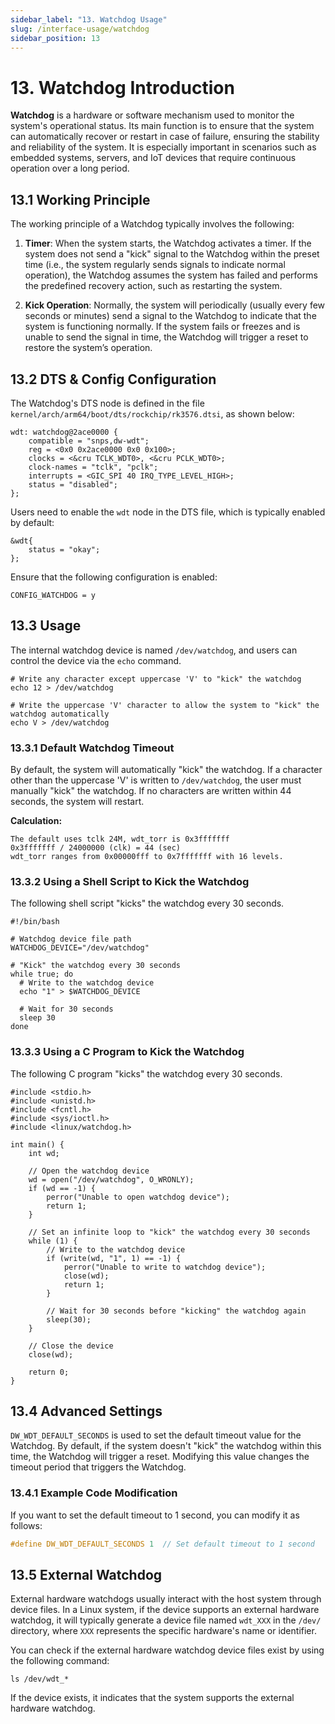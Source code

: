 ```yaml
---
sidebar_label: "13. Watchdog Usage"
slug: /interface-usage/watchdog
sidebar_position: 13
---
```


# 13. Watchdog Introduction

**Watchdog** is a hardware or software mechanism used to monitor the system's operational status. Its main function is to ensure that the system can automatically recover or restart in case of failure, ensuring the stability and reliability of the system. It is especially important in scenarios such as embedded systems, servers, and IoT devices that require continuous operation over a long period.

## 13.1 Working Principle

The working principle of a Watchdog typically involves the following:

1. **Timer**: When the system starts, the Watchdog activates a timer. If the system does not send a "kick" signal to the Watchdog within the preset time (i.e., the system regularly sends signals to indicate normal operation), the Watchdog assumes the system has failed and performs the predefined recovery action, such as restarting the system.

2. **Kick Operation**: Normally, the system will periodically (usually every few seconds or minutes) send a signal to the Watchdog to indicate that the system is functioning normally. If the system fails or freezes and is unable to send the signal in time, the Watchdog will trigger a reset to restore the system’s operation.

## 13.2 DTS & Config Configuration

The Watchdog's DTS node is defined in the file `kernel/arch/arm64/boot/dts/rockchip/rk3576.dtsi`, as shown below:

```
wdt: watchdog@2ace0000 {
    compatible = "snps,dw-wdt";
    reg = <0x0 0x2ace0000 0x0 0x100>;
    clocks = <&cru TCLK_WDT0>, <&cru PCLK_WDT0>;
    clock-names = "tclk", "pclk";
    interrupts = <GIC_SPI 40 IRQ_TYPE_LEVEL_HIGH>;
    status = "disabled";
};
```

Users need to enable the `wdt` node in the DTS file, which is typically enabled by default:

```
&wdt{
    status = "okay";
};
```

Ensure that the following configuration is enabled:

```
CONFIG_WATCHDOG = y
```

## 13.3 Usage

The internal watchdog device is named `/dev/watchdog`, and users can control the device via the `echo` command.

```
# Write any character except uppercase 'V' to "kick" the watchdog
echo 12 > /dev/watchdog

# Write the uppercase 'V' character to allow the system to "kick" the watchdog automatically
echo V > /dev/watchdog
```

### 13.3.1 Default Watchdog Timeout

By default, the system will automatically "kick" the watchdog. If a character other than the uppercase 'V' is written to `/dev/watchdog`, the user must manually "kick" the watchdog. If no characters are written within 44 seconds, the system will restart.

**Calculation:**

```
The default uses tclk 24M, wdt_torr is 0x3fffffff
0x3fffffff / 24000000 (clk) = 44 (sec)
wdt_torr ranges from 0x00000fff to 0x7fffffff with 16 levels.
```

### 13.3.2 Using a Shell Script to Kick the Watchdog

The following shell script "kicks" the watchdog every 30 seconds.

```
#!/bin/bash

# Watchdog device file path
WATCHDOG_DEVICE="/dev/watchdog"

# "Kick" the watchdog every 30 seconds
while true; do
  # Write to the watchdog device
  echo "1" > $WATCHDOG_DEVICE
  
  # Wait for 30 seconds
  sleep 30
done
```

### 13.3.3 Using a C Program to Kick the Watchdog

The following C program "kicks" the watchdog every 30 seconds.

```
#include <stdio.h>
#include <unistd.h>
#include <fcntl.h>
#include <sys/ioctl.h>
#include <linux/watchdog.h>

int main() {
    int wd;
    
    // Open the watchdog device
    wd = open("/dev/watchdog", O_WRONLY);
    if (wd == -1) {
        perror("Unable to open watchdog device");
        return 1;
    }

    // Set an infinite loop to "kick" the watchdog every 30 seconds
    while (1) {
        // Write to the watchdog device
        if (write(wd, "1", 1) == -1) {
            perror("Unable to write to watchdog device");
            close(wd);
            return 1;
        }

        // Wait for 30 seconds before "kicking" the watchdog again
        sleep(30);
    }

    // Close the device
    close(wd);

    return 0;
}
```

## 13.4 Advanced Settings

`DW_WDT_DEFAULT_SECONDS` is used to set the default timeout value for the Watchdog. By default, if the system doesn't "kick" the watchdog within this time, the Watchdog will trigger a reset. Modifying this value changes the timeout period that triggers the Watchdog.

### 13.4.1 Example Code Modification

If you want to set the default timeout to 1 second, you can modify it as follows:

```c
#define DW_WDT_DEFAULT_SECONDS 1  // Set default timeout to 1 second
```

## 13.5 External Watchdog

External hardware watchdogs usually interact with the host system through device files. In a Linux system, if the device supports an external hardware watchdog, it will typically generate a device file named `wdt_XXX` in the `/dev/` directory, where `XXX` represents the specific hardware's name or identifier.

You can check if the external hardware watchdog device files exist by using the following command:

```
ls /dev/wdt_*
```

If the device exists, it indicates that the system supports the external hardware watchdog.
